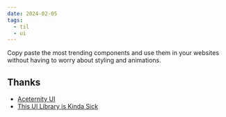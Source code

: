 ```yaml
---
date: 2024-02-05
tags:
  - til
  - ui
---
```


Copy paste the most trending components and use them in your websites without having to worry about styling and animations.

## Thanks

- [Aceternity UI](https://ui.aceternity.com/)
- [This UI Library is Kinda Sick](https://www.youtube.com/watch?v=e_QcQ6A8fNw)
